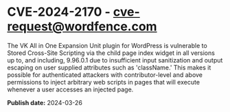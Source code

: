 # CVE-2024-2170 - cve-request@wordfence.com

The VK All in One Expansion Unit plugin for WordPress is vulnerable to Stored Cross-Site Scripting via the child page index widget in all versions up to, and including, 9.96.0.1 due to insufficient input sanitization and output escaping on user supplied attributes such as 'className.' This makes it possible for authenticated attackers with contributor-level and above permissions to inject arbitrary web scripts in pages that will execute whenever a user accesses an injected page.

**Publish date:** 2024-03-26
